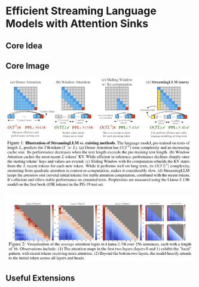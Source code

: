# Efficient Streaming Language Models with Attention Sinks

## Core Idea

## Core Image
![Figure 1](fig.1.jpg)

![Figure 2](fig.2.jpg)

## Useful Extensions
